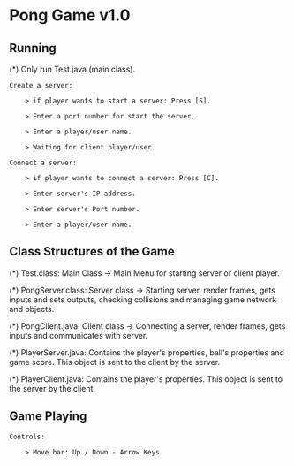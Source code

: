 Pong Game v1.0
==============

Running
--------

(*) Only run Test.java (main class).
	
	Create a server:

		> if player wants to start a server: Press [S].
	
		> Enter a port number for start the server.
	
		> Enter a player/user name.

		> Waiting for client player/user.

	Connect a server:

		> if player wants to connect a server: Press [C].
		
		> Enter server's IP address.

		> Enter server's Port number.

		> Enter a player/user name.


Class Structures of the Game
-----------------------------

(*) Test.class: Main Class -> Main Menu for starting server or client player. 

(*) PongServer.class: Server class -> Starting server, render frames, gets inputs and sets
outputs, checking collisions and managing game network and objects.

(*) PongClient.java:  Client class -> Connecting a server, render frames, gets inputs and 
communicates with server.

(*) PlayerServer.java: Contains the player's properties, ball's properties and game score. 
This object is sent to the client by the server.

(*) PlayerClient.java: Contains the player's properties. This object is sent to the server 
by the client.


Game Playing
-------------

	Controls: 
		
		> Move bar: Up / Down - Arrow Keys
